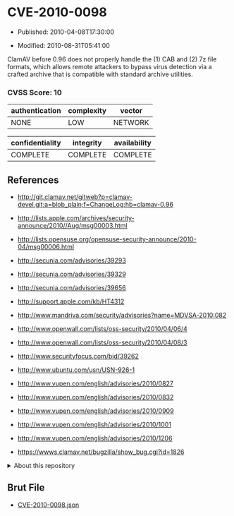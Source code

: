 # CVE-2010-0098

- Published: 2010-04-08T17:30:00

- Modified: 2010-08-31T05:41:00

ClamAV before 0.96 does not properly handle the (1) CAB and (2) 7z file formats, which allows remote attackers to bypass virus detection via a crafted archive that is compatible with standard archive utilities.

### CVSS Score: **10**

| authentication | complexity | vector |
| --- | --- | --- |
| NONE | LOW | NETWORK |

| confidentiality | integrity | availability |
| --- | --- | --- |
| COMPLETE | COMPLETE | COMPLETE |

## References

* http://git.clamav.net/gitweb?p=clamav-devel.git;a=blob_plain;f=ChangeLog;hb=clamav-0.96

* http://lists.apple.com/archives/security-announce/2010//Aug/msg00003.html

* http://lists.opensuse.org/opensuse-security-announce/2010-04/msg00006.html

* http://secunia.com/advisories/39293

* http://secunia.com/advisories/39329

* http://secunia.com/advisories/39656

* http://support.apple.com/kb/HT4312

* http://www.mandriva.com/security/advisories?name=MDVSA-2010:082

* http://www.openwall.com/lists/oss-security/2010/04/06/4

* http://www.openwall.com/lists/oss-security/2010/04/08/3

* http://www.securityfocus.com/bid/39262

* http://www.ubuntu.com/usn/USN-926-1

* http://www.vupen.com/english/advisories/2010/0827

* http://www.vupen.com/english/advisories/2010/0832

* http://www.vupen.com/english/advisories/2010/0909

* http://www.vupen.com/english/advisories/2010/1001

* http://www.vupen.com/english/advisories/2010/1206

* https://wwws.clamav.net/bugzilla/show_bug.cgi?id=1826

<details>
<summary>About this repository</summary> 

  This repository is part of the project [Live Hack CVE](https://github.com/Live-Hack-CVE). Main website can be found [www.live-hack.org](https://www.live-hack.org) 
  
  Made by [Sn0wAlice](https://github.com/Sn0wAlice) for the people that care about security and need to have a feed of the latest CVEs. Hope you enjoy it, don't forget to star the repo and follow me on [Twitter](https://twitter.com/Sn0wAlice) and [Github](https://github.com/Sn0wAlice). And that is my [personnal website](https://www.alice-snow.me/)

  - [Home Page](https://github.com/Live-Hack-CVE)
  - [Framework](https://github.com/Live-Hack-CVE/cve-framework)
  - [CVE database](https://github.com/Live-Hack-CVE/full_database)
  - [Changelog](https://github.com/Live-Hack-CVE/Changelog)
</details>

## Brut File

* [CVE-2010-0098.json](https://raw.githubusercontent.com/Live-Hack-CVE/full_database/main/cves/2010/CVE-2010-0098.json)

